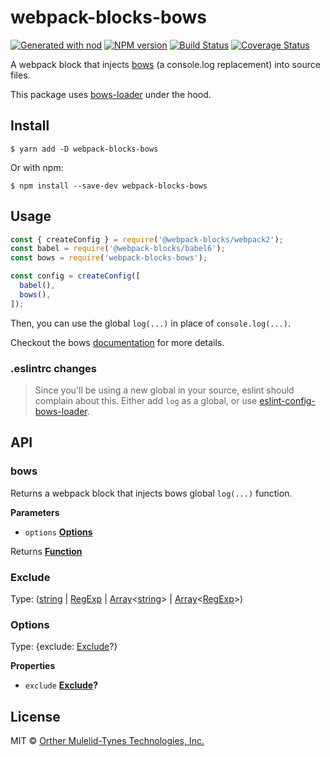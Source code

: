# webpack-blocks-bows

[![Generated with nod](https://img.shields.io/badge/generator-nod-2196F3.svg?style=flat-square)](https://github.com/diegohaz/nod)
[![NPM version](https://img.shields.io/npm/v/webpack-blocks-bows.svg?style=flat-square)](https://npmjs.org/package/webpack-blocks-bows)
[![Build Status](https://img.shields.io/travis/omt-tech/webpack-blocks-bows/master.svg?style=flat-square)](https://travis-ci.org/omt-tech/webpack-blocks-bows) [![Coverage Status](https://img.shields.io/codecov/c/github/omt-tech/webpack-blocks-bows/master.svg?style=flat-square)](https://codecov.io/gh/omt-tech/webpack-blocks-bows/branch/master)

A webpack block that injects [bows](https://www.npmjs.com/package/bows) (a console.log replacement) into source files.

This package uses [bows-loader](https://github.com/arrayjam/bows-loader) under the hood.

## Install

    $ yarn add -D webpack-blocks-bows

Or with npm:

    $ npm install --save-dev webpack-blocks-bows

## Usage

```js
const { createConfig } = require('@webpack-blocks/webpack2');
const babel = require('@webpack-blocks/babel6');
const bows = require('webpack-blocks-bows');

const config = createConfig([
  babel(),
  bows(),
]);
```

Then, you can use the global `log(...)` in place of `console.log(...)`.

Checkout the bows [documentation](https://www.npmjs.com/package/bows) for more details.

### .eslintrc changes

> Since you'll be using a new global in your source, eslint should complain about this. Either add `log` as a global, or use [eslint-config-bows-loader](https://www.npmjs.com/package/eslint-config-bows-loader).

## API

<!-- Generated by documentation.js. Update this documentation by updating the source code. -->

### bows

Returns a webpack block that injects bows global `log(...)` function.

**Parameters**

-   `options` **[Options](#options)** 

Returns **[Function](https://developer.mozilla.org/en-US/docs/Web/JavaScript/Reference/Statements/function)** 

### Exclude

Type: ([string](https://developer.mozilla.org/en-US/docs/Web/JavaScript/Reference/Global_Objects/String) \| [RegExp](https://developer.mozilla.org/en-US/docs/Web/JavaScript/Reference/Global_Objects/RegExp) \| [Array](https://developer.mozilla.org/en-US/docs/Web/JavaScript/Reference/Global_Objects/Array)&lt;[string](https://developer.mozilla.org/en-US/docs/Web/JavaScript/Reference/Global_Objects/String)> | [Array](https://developer.mozilla.org/en-US/docs/Web/JavaScript/Reference/Global_Objects/Array)&lt;[RegExp](https://developer.mozilla.org/en-US/docs/Web/JavaScript/Reference/Global_Objects/RegExp)>)

### Options

Type: {exclude: [Exclude](#exclude)?}

**Properties**

-   `exclude` **[Exclude](#exclude)?** 

## License

MIT © [Orther Mulelid-Tynes Technologies, Inc.](http://omt.tech)
